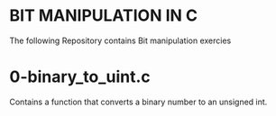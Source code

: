 # BIT MANIPULATION IN C
The following Repository contains Bit manipulation exercies

# 0-binary_to_uint.c
Contains a function that converts a binary number to an unsigned int.
